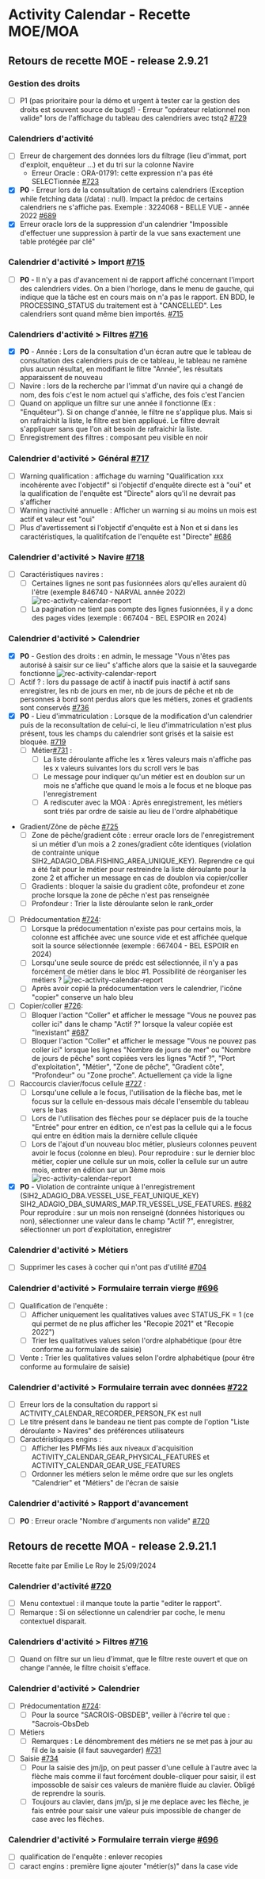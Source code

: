 # Activity Calendar - Recette MOE/MOA

## Retours de recette MOE - release 2.9.21

### Gestion des droits

- [ ] P1 (pas prioritaire pour la démo et urgent à tester car la gestion des droits est souvent source de bugs!) - Erreur "opérateur relationnel non valide" lors de l'affichage du tableau des calendriers avec tstq2
  [#729](https://gitlab.ifremer.fr/sih-public/sumaris/sumaris-app/-/issues/729)

### Calendriers d'activité

- [ ] Erreur de chargement des données lors du filtrage (lieu d'immat, port d'exploit, enquêteur ...) et du tri sur la colonne Navire
  - Erreur Oracle : ORA-01791: cette expression n'a pas été SELECTionnée [#723](https://gitlab.ifremer.fr/sih-public/sumaris/sumaris-app/-/issues/723)
- [x] **P0** - Erreur lors de la consultation de certains calendriers (Exception while fetching data (/data) : null). Impact la prédoc de certains calendriers ne s'affiche pas.
  Exemple : 3224068 - BELLE VUE - année 2022 [#689](https://gitlab.ifremer.fr/sih-public/sumaris/sumaris-app/-/issues/689)
- [X] Erreur oracle lors de la suppression d'un calendrier "Impossible d'effectuer une suppression à partir de la vue sans exactement une table protégée par clé"

### Calendrier d'activité > Import [#715](https://gitlab.ifremer.fr/sih-public/sumaris/sumaris-app/-/issues/715)

- [ ] **P0** - Il n'y a pas d'avancement ni de rapport affiché concernant l'import des calendriers vides.
  On a bien l'horloge, dans le menu de gauche, qui indique que la tâche est en cours mais on n'a pas le rapport.
  EN BDD, le PROCESSING_STATUS du traitement est à "CANCELLED". Les calendriers sont quand même bien importés. [#715](https://gitlab.ifremer.fr/sih-public/sumaris/sumaris-app/-/issues/715)

### Calendriers d'activité > Filtres [#716](https://gitlab.ifremer.fr/sih-public/sumaris/sumaris-app/-/issues/716)

- [x] **P0** - Année : Lors de la consultation d'un écran autre que le tableau de consultation des calendriers puis de ce tableau, le tableau ne ramène plus aucun résultat, en modifiant le filtre "Année", les résultats apparaissent de nouveau
- [ ] Navire : lors de la recherche par l'immat d'un navire qui a changé de nom, des fois c'est le nom actuel qui s'affiche, des fois c'est l'ancien
- [ ] Quand on applique un filtre sur une année il fonctionne (Ex : "Enquêteur"). Si on change d'année, le filtre ne s'applique plus. Mais si on rafraichit la liste, le filtre est bien appliqué.
  Le filtre devrait s'appliquer sans que l'on ait besoin de rafraichir la liste.
- [ ] Enregistrement des filtres : composant peu visible en noir

### Calendrier d'activité > Général [#717](https://gitlab.ifremer.fr/sih-public/sumaris/sumaris-app/-/issues/717)

- [ ] Warning qualification : affichage du warning "Qualification xxx incohérente avec l'objectif" si l'objectif d'enquête directe est à "oui" et la qualification de l'enquête est "Directe" alors qu'il ne devrait pas s'afficher
- [ ] Warning inactivité annuelle : Afficher un warning si au moins un mois est actif et valeur est "oui"
- [ ] Plus d'avertissement si l'objectif d'enquête est à Non et si dans les caractéristiques, la qualitifcation de l'enquête est "Directe" [#686](https://gitlab.ifremer.fr/sih-public/sumaris/sumaris-app/-/issues/686)

### Calendrier d'activité > Navire [#718](https://gitlab.ifremer.fr/sih-public/sumaris/sumaris-app/-/issues/718)

- [ ] Caractéristiques navires : 
  - [ ] Certaines lignes ne sont pas fusionnées alors qu'elles auraient dû l'être (exemple 846740 - NARVAL année 2022)
  ![rec-activity-calendar-report](/projects/activity-calendar/rec/images/rec-24-002-2.9.20-Carac_navire_fusion_lignes.PNG)
  - [ ] La pagination ne tient pas compte des lignes fusionnées, il y a donc des pages vides (exemple : 667404 - BEL ESPOIR en 2024)

### Calendrier d'activité > Calendrier

- [X] **P0** - Gestion des droits : en admin, le message "Vous n'êtes pas autorisé à saisir sur ce lieu" s'affiche alors que la saisie et la sauvegarde fonctionne 
  ![rec-activity-calendar-report](/projects/activity-calendar/rec/images/rec-24-002-2.9.20-Calendrier_gestion_droits.PNG)
- [ ] Actif ? : lors du passage de actif à inactif puis inactif à actif sans enregistrer, les nb de jours en mer, nb de jours de pêche et nb de personnes à bord sont perdus alors que les métiers, zones et gradients sont conservés [#736](https://gitlab.ifremer.fr/sih-public/sumaris/sumaris-app/-/issues/736)
- [X] **P0** - Lieu d'immatriculation : Lorsque de la modification d'un calendrier puis de la reconsultation de celui-ci, le lieu d'immatriculation n'est plus présent, tous les champs du calendrier sont grisés et la saisie est bloquée. [#719](https://gitlab.ifremer.fr/sih-public/sumaris/sumaris-app/-/issues/719)
  - [ ] Métier[#731](https://gitlab.ifremer.fr/sih-public/sumaris/sumaris-app/-/issues/731) : 
    - [ ] La liste déroulante affiche les x 1ères valeurs mais n'affiche pas les x valeurs suivantes lors du scroll vers le bas
    - [ ] Le message pour indiquer qu'un métier est en doublon sur un mois ne s'affiche que quand le mois a le focus et ne bloque pas l'enregistrement
    - [ ] A rediscuter avec la MOA : Après enregistrement, les métiers sont triés par ordre de saisie au lieu de l'ordre alphabétique
- Gradient/Zône de pêche [#725](https://gitlab.ifremer.fr/sih-public/sumaris/sumaris-app/-/issues/725)
  - [ ] Zone de pêche/gradient côte : erreur oracle lors de l'enregistrement si un métier d'un mois a 2 zones/gradient côte identiques (violation de contrainte unique SIH2_ADAGIO_DBA.FISHING_AREA_UNIQUE_KEY). Reprendre ce qui a été fait pour le métier pour restreindre la liste déroulante pour la zone 2 et afficher un message en cas de doublon via copier/coller
  - [ ] Gradients : bloquer la saisie du gradient côte, profondeur et zone proche lorsque la zone de pêche n'est pas renseignée
  - [ ] Profondeur : Trier la liste déroulante selon le rank_order
- [ ] Prédocumentation [#724](https://gitlab.ifremer.fr/sih-public/sumaris/sumaris-app/-/issues/724):
  - [ ] Lorsque la prédocumentation n'existe pas pour certains mois, la colonne est affichée avec une source vide et est affichée quelque soit la source sélectionnée (exemple : 667404 - BEL ESPOIR en 2024)
  - [ ] Lorsqu'une seule source de prédc est sélectionnée, il n'y a pas forcément de métier dans le bloc #1. Possibilité de réorganiser les métiers ?
    ![rec-activity-calendar-report](/projects/activity-calendar/rec/images/rec-24-003-2.9.21-Predoc-sources-et-metiers.gif)
  - [ ] Après avoir copié la prédocumentation vers le calendrier, l'icône "copier" conserve un halo bleu
- [ ] Copier/coller [#726](https://gitlab.ifremer.fr/sih-public/sumaris/sumaris-app/-/issues/726): 
  - [ ] Bloquer l'action "Coller" et afficher le message "Vous ne pouvez pas coller ici" dans le champ "Actif ?" lorsque la valeur copiée est "Inexistant" [#687](https://gitlab.ifremer.fr/sih-public/sumaris/sumaris-app/-/issues/687)
  - [ ] Bloquer l'action "Coller" et afficher le message "Vous ne pouvez pas coller ici" lorsque les lignes "Nombre de jours de mer" ou "Nombre de jours de pêche" sont copiées vers les lignes "Actif ?", "Port d'exploitation", "Métier", "Zone de pêche", "Gradient côte", "Profondeur" ou "Zone proche". Actuellement ça vide la ligne
- [ ] Raccourcis clavier/focus cellule [#727](https://gitlab.ifremer.fr/sih-public/sumaris/sumaris-app/-/issues/727) : 
  - [ ] Lorsqu'une cellule a le focus, l'utilisation de la flèche bas, met le focus sur la cellule en-dessous mais décale l'ensemble du tableau vers le bas
  - [ ] Lors de l'utilisation des flèches pour se déplacer puis de la touche "Entrée" pour entrer en édition, ce n'est pas la cellule qui a le focus qui entre en édition mais la dernière cellule cliquée
  - [ ] Lors de l'ajout d'un nouveau bloc métier, plusieurs colonnes peuvent avoir le focus (colonne en bleu). Pour reproduire : sur le dernier bloc métier, copier une cellule sur un mois, coller la cellule sur un autre mois, entrer en édition sur un 3ème mois
    ![rec-activity-calendar-report](/projects/activity-calendar/rec/images/rec-24-003-2.9.21-Ajout_bloc_metier.gif)
- [X] **P0** - Violation de contrainte unique à l'enregistrement (SIH2_ADAGIO_DBA.VESSEL_USE_FEAT_UNIQUE_KEY) SIH2_ADAGIO_DBA_SUMARIS_MAP.TR_VESSEL_USE_FEATURES. [#682](https://gitlab.ifremer.fr/sih-public/sumaris/sumaris-app/-/issues/682)
  Pour reproduire : sur un mois non renseigné (données historiques ou non), sélectionner une valeur dans le champ "Actif ?", enregistrer, sélectionner un port d'exploitation, enregistrer

### Calendrier d'activité > Métiers

- [ ] Supprimer les cases à cocher qui n'ont pas d'utilité [#704](https://gitlab.ifremer.fr/sih-public/sumaris/sumaris-app/-/issues/704)

### Calendrier d'activité > Formulaire terrain vierge [#696](https://gitlab.ifremer.fr/sih-public/sumaris/sumaris-app/-/issues/696)

- [ ] Qualification de l'enquête : 
  - [ ] Afficher uniquement les qualitatives values avec STATUS_FK = 1 (ce qui permet de ne plus afficher les "Recopie 2021" et "Recopie 2022")
  - [ ] Trier les qualitatives values selon l'ordre alphabétique (pour être conforme au formulaire de saisie)
- [ ] Vente : Trier les qualitatives values selon l'ordre alphabétique (pour être conforme au formulaire de saisie)

### Calendrier d'activité > Formulaire terrain avec données [#722](https://gitlab.ifremer.fr/sih-public/sumaris/sumaris-app/-/issues/722)

- [ ] Erreur lors de la consultation du rapport si ACTIVITY_CALENDAR_RECORDER_PERSON_FK est null 
- [ ] Le titre présent dans le bandeau ne tient pas compte de l'option "Liste déroulante > Navires" des préférences utilisateurs
- [ ] Caractéristiques engins :
  - [ ] Afficher les PMFMs liés aux niveaux d'acquisition ACTIVITY_CALENDAR_GEAR_PHYSICAL_FEATURES et ACTIVITY_CALENDAR_GEAR_USE_FEATURES
  - [ ] Ordonner les métiers selon le même ordre que sur les onglets "Calendrier" et "Métiers" de l'écran de saisie

### Calendrier d'activité > Rapport d'avancement

- [ ] **P0** : Erreur oracle "Nombre d'arguments non valide" [#720](https://gitlab.ifremer.fr/sih-public/sumaris/sumaris-app/-/issues/720)


## Retours de recette MOA - release 2.9.21.1

Recette faite par Emilie Le Roy le 25/09/2024

### Calendrier d'activité [#720](https://gitlab.ifremer.fr/sih-public/sumaris/sumaris-app/-/issues/720)

- [ ] Menu contextuel : il manque toute la partie "editer le rapport".
- [ ] Remarque : Si on sélectionne un calendrier par coche, le menu contextuel disparait.

### Calendriers d'activité > Filtres [#716](https://gitlab.ifremer.fr/sih-public/sumaris/sumaris-app/-/issues/716)

- [ ] Quand on filtre sur un lieu d'immat, que le filtre reste ouvert et que on change l'année, le filtre choisit s'efface.

### Calendrier d'activité > Calendrier

- [ ] Prédocumentation [#724](https://gitlab.ifremer.fr/sih-public/sumaris/sumaris-app/-/issues/724):
  - [ ] Pour la source "SACROIS-OBSDEB", veiller à l'écrire tel que : "Sacrois-ObsDeb
- [ ] Métiers
  - [ ] Remarques : Le dénombrement des métiers ne se met pas à jour au fil de la saisie (il faut sauvegarder) [#731](https://gitlab.ifremer.fr/sih-public/sumaris/sumaris-app/-/issues/731)
- [ ] Saisie [#734](https://gitlab.ifremer.fr/sih-public/sumaris/sumaris-app/-/issues/734)
  - [ ] Pour la saisie des jm/jp, on peut passer d'une cellule à l'autre avec la flèche mais comme il faut forcément double-cliquer pour saisir, il est impossoble de saisir ces valeurs de manière fluide au clavier. Obligé de reprendre la souris.
  - [ ] Toujours au clavier, dans jm/jp, si je me deplace avec les flèche, je fais entrée pour saisir une valeur puis impossible de changer de case avec les flèches.

### Calendrier d'activité > Formulaire terrain vierge [#696](https://gitlab.ifremer.fr/sih-public/sumaris/sumaris-app/-/issues/696)

- [ ] qualification de l'enquête : enlever recopies
- [ ] caract engins : première ligne ajouter "métier(s)" dans la case vide